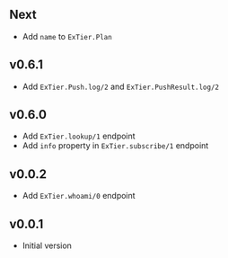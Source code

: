 ## Next

- Add `name` to `ExTier.Plan`

## v0.6.1

- Add `ExTier.Push.log/2` and `ExTier.PushResult.log/2`

## v0.6.0

- Add `ExTier.lookup/1` endpoint
- Add `info` property in `ExTier.subscribe/1` endpoint

## v0.0.2

- Add `ExTier.whoami/0` endpoint

## v0.0.1

- Initial version
